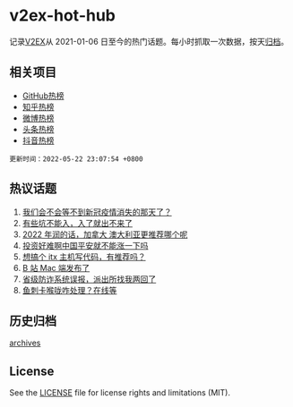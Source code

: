 # v2ex-hot-hub

 记录[V2EX](https://www.v2ex.com/)从 2021-01-06 日至今的热门话题。每小时抓取一次数据，按天[归档](archives)。
 
 ## 相关项目

- [GitHub热榜](https://github.com/snaildev/github-hot-hub)
- [知乎热榜](https://github.com/snaildev/zhihu-hot-hub)
- [微博热榜](https://github.com/snaildev/weibo-hot-hub)
- [头条热榜](https://github.com/snaildev/toutiao-hot-hub)
- [抖音热榜](https://github.com/snaildev/douyin-hot-hub)


 `更新时间：2022-05-22 23:07:54 +0800`

## 热议话题

1. [我们会不会等不到新冠疫情消失的那天了？](https://www.v2ex.com/t/854488)
1. [有些坑不能入，入了就出不来了](https://www.v2ex.com/t/854427)
1. [2022 年润的话，加拿大 澳大利亚更推荐哪个呢](https://www.v2ex.com/t/854432)
1. [投资好难啊中国平安就不能涨一下吗](https://www.v2ex.com/t/854449)
1. [想搞个 itx 主机写代码，有推荐吗？](https://www.v2ex.com/t/854411)
1. [B 站 Mac 端发布了](https://www.v2ex.com/t/854398)
1. [省级防诈系统误报，派出所找我两回了](https://www.v2ex.com/t/854467)
1. [鱼刺卡喉咙咋处理？在线等](https://www.v2ex.com/t/854545)

## 历史归档

[archives](archives)

## License

See the [LICENSE](LICENSE) file for license rights and limitations (MIT).
